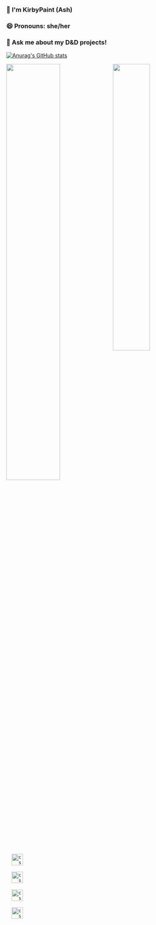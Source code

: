 ### 👋 I'm KirbyPaint (Ash)
### 😄 Pronouns: she/her
### 💬 Ask me about my D&D projects!

[![Anurag's GitHub stats](https://github-readme-stats.vercel.app/api?username=KirbyPaint&show_icons=true&theme=radical)](https://github.com/anuraghazra/github-readme-stats)
<div>
  <img style="display:inline-block" src="https://github-readme-stats.vercel.app/api//?username=KirbyPaint&show_icons=true&count_private=true&theme=radical" width="53%" /><img style="display:inline-block; float:right" src="https://github-readme-stats.vercel.app/api/top-langs/?username=KirbyPaint&layout=compact&theme=radical" width="44%"/>
</div>

<code>
  <img src="https://raw.githubusercontent.com/jmnote/z-icons/master/svg/cpp.svg" alt="csharp" width="30" />
</code>

<code>
  <img src="https://raw.githubusercontent.com/jmnote/z-icons/master/svg/csharp.svg" alt="csharp" width="30" />
</code>

<code>
  <img src="https://raw.githubusercontent.com/jmnote/z-icons/master/svg/javascript.svg" alt="csharp" width="30" />
</code>

<code>
  <img src="https://raw.githubusercontent.com/jmnote/z-icons/master/svg/git.svg" alt="csharp" width="30" />
</code>

<!--
**KirbyPaint/KirbyPaint** is a ✨ _special_ ✨ repository because its `README.md` (this file) appears on your GitHub profile.

Here are some ideas to get you started:

- 🔭 I’m currently working on ...
- 🌱 I’m currently learning ...
- 👯 I’m looking to collaborate on ...
- 🤔 I’m looking for help with ...
- 💬 Ask me about ...
- 📫 How to reach me: ...
- 😄 Pronouns: ...
- ⚡ Fun fact: ...
-->
